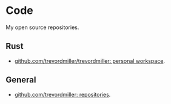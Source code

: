 # Code

My open source repositories.

## Rust

- [github.com/trevordmiller/trevordmiller: personal workspace](https://github.com/trevordmiller/trevordmiller).

## General

- [github.com/trevordmiller: repositories](https://github.com/trevordmiller).
